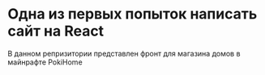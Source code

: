 # Одна из первых попыток написать сайт на React

В данном репризитории представлен фронт для магазина домов в майнрафте PokiHome
